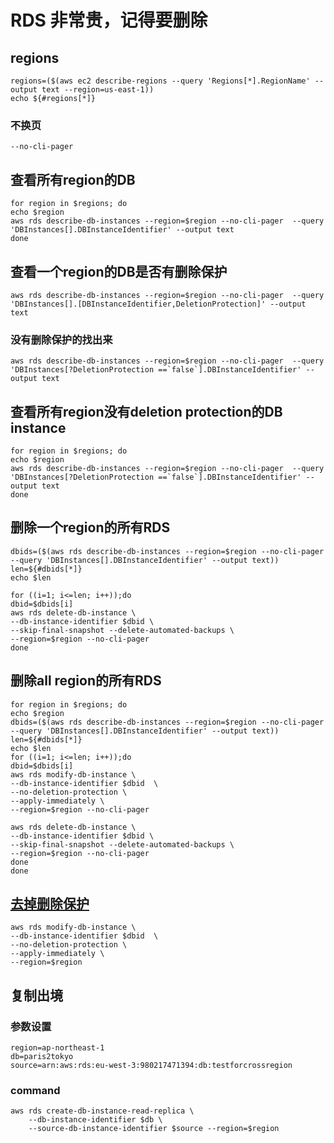 # RDS 非常贵，记得要删除

## regions
```
regions=($(aws ec2 describe-regions --query 'Regions[*].RegionName' --output text --region=us-east-1))
echo ${#regions[*]}
```
### 不换页
```
--no-cli-pager
```
## 查看所有region的DB
```
for region in $regions; do
echo $region
aws rds describe-db-instances --region=$region --no-cli-pager  --query 'DBInstances[].DBInstanceIdentifier' --output text 
done
```
## 查看一个region的DB是否有删除保护
```
aws rds describe-db-instances --region=$region --no-cli-pager  --query 'DBInstances[].[DBInstanceIdentifier,DeletionProtection]' --output text
```

### 没有删除保护的找出来
```
aws rds describe-db-instances --region=$region --no-cli-pager  --query 'DBInstances[?DeletionProtection ==`false`].DBInstanceIdentifier' --output text
```
## 查看所有region没有deletion protection的DB instance
```
for region in $regions; do
echo $region
aws rds describe-db-instances --region=$region --no-cli-pager  --query 'DBInstances[?DeletionProtection ==`false`].DBInstanceIdentifier' --output text
done
```
## 删除一个region的所有RDS
```
dbids=($(aws rds describe-db-instances --region=$region --no-cli-pager  --query 'DBInstances[].DBInstanceIdentifier' --output text))
len=${#dbids[*]}
echo $len
```
```
for ((i=1; i<=len; i++));do
dbid=$dbids[i]
aws rds delete-db-instance \
--db-instance-identifier $dbid \
--skip-final-snapshot --delete-automated-backups \
--region=$region --no-cli-pager
done
```
## 删除all region的所有RDS
```
for region in $regions; do
echo $region
dbids=($(aws rds describe-db-instances --region=$region --no-cli-pager  --query 'DBInstances[].DBInstanceIdentifier' --output text))
len=${#dbids[*]}
echo $len
for ((i=1; i<=len; i++));do
dbid=$dbids[i]
aws rds modify-db-instance \
--db-instance-identifier $dbid  \
--no-deletion-protection \
--apply-immediately \
--region=$region --no-cli-pager

aws rds delete-db-instance \
--db-instance-identifier $dbid \
--skip-final-snapshot --delete-automated-backups \
--region=$region --no-cli-pager
done
done
```

## [去掉删除保护](https://docs.aws.amazon.com/cli/latest/reference/rds/modify-db-instance.html)
```
aws rds modify-db-instance \
--db-instance-identifier $dbid  \
--no-deletion-protection \
--apply-immediately \
--region=$region
```

## 复制出境
### 参数设置
```
region=ap-northeast-1
db=paris2tokyo
source=arn:aws:rds:eu-west-3:980217471394:db:testforcrossregion
```
### command
```
aws rds create-db-instance-read-replica \
    --db-instance-identifier $db \
    --source-db-instance-identifier $source --region=$region
```
